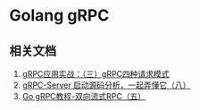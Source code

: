 # Golang gRPC

## 相关文档
1. [gRPC应用实战：（三）gRPC四种请求模式](https://learnku.com/articles/60779)
2. [gRPC-Server 启动源码分析，一起弄懂它（八）](https://learnku.com/articles/35336)
3. [Go gRPC教程-双向流式RPC（五）](https://www.cnblogs.com/FireworksEasyCool/p/12698194.html)

